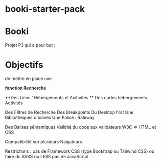 # booki-starter-pack

# Booki

Projet P3 qui a pour but :

# Objectifs

de mettre en place une

**fonction Recherche**

**Des Liens "Hébergements et Acitivités
** Des cartes hébergements Activités

Des Filtres de Recherche
Des Breakpoints
Du Desktop first
Une Bibliothèques d'icônes
Une Police : Raleway

Des Balises sémantiques
Validité du code aux validateurs W3C => HTML et CSS

Compatibilité sur plusieurs Naigateurs

Restrictions : pas de Framework CSS (type Bootstrap ou Tailwind CSS) ou faire du SASS ou LESS
pas de JavaScript
